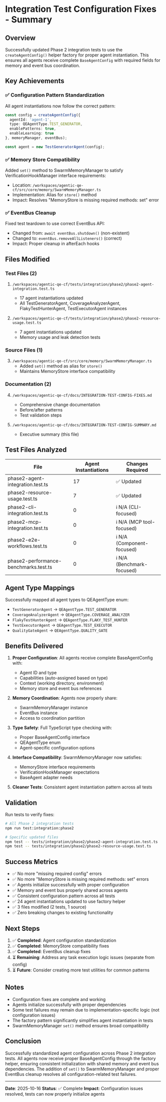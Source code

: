 # Integration Test Configuration Fixes - Summary

## Overview

Successfully updated Phase 2 integration tests to use the `createAgentConfig()` helper factory for proper agent instantiation. This ensures all agents receive complete `BaseAgentConfig` with required fields for memory and event bus coordination.

## Key Achievements

### ✅ Configuration Pattern Standardization
All agent instantiations now follow the correct pattern:
```typescript
const config = createAgentConfig({
  agentId: 'agent-1',
  type: QEAgentType.TEST_GENERATOR,
  enablePatterns: true,
  enableLearning: true
}, memoryManager, eventBus);

const agent = new TestGeneratorAgent(config);
```

### ✅ Memory Store Compatibility
Added `set()` method to SwarmMemoryManager to satisfy VerificationHookManager interface requirements:
- Location: `/workspaces/agentic-qe-cf/src/core/memory/SwarmMemoryManager.ts`
- Implementation: Alias for `store()` method
- Impact: Resolves "MemoryStore is missing required methods: set" error

### ✅ EventBus Cleanup
Fixed test teardown to use correct EventBus API:
- Changed from: `await eventBus.shutdown()` (non-existent)
- Changed to: `eventBus.removeAllListeners()` (correct)
- Impact: Proper cleanup in afterEach hooks

## Files Modified

### Test Files (2)
1. `/workspaces/agentic-qe-cf/tests/integration/phase2/phase2-agent-integration.test.ts`
   - 17 agent instantiations updated
   - All TestGeneratorAgent, CoverageAnalyzerAgent, FlakyTestHunterAgent, TestExecutorAgent instances

2. `/workspaces/agentic-qe-cf/tests/integration/phase2/phase2-resource-usage.test.ts`
   - 7 agent instantiations updated
   - Memory usage and leak detection tests

### Source Files (1)
3. `/workspaces/agentic-qe-cf/src/core/memory/SwarmMemoryManager.ts`
   - Added `set()` method as alias for `store()`
   - Maintains MemoryStore interface compatibility

### Documentation (2)
4. `/workspaces/agentic-qe-cf/docs/INTEGRATION-TEST-CONFIG-FIXES.md`
   - Comprehensive change documentation
   - Before/after patterns
   - Test validation steps

5. `/workspaces/agentic-qe-cf/docs/INTEGRATION-TEST-CONFIG-SUMMARY.md`
   - Executive summary (this file)

## Test Files Analyzed

| File | Agent Instantiations | Changes Required |
|------|---------------------|------------------|
| phase2-agent-integration.test.ts | 17 | ✅ Updated |
| phase2-resource-usage.test.ts | 7 | ✅ Updated |
| phase2-cli-integration.test.ts | 0 | ℹ️ N/A (CLI-focused) |
| phase2-mcp-integration.test.ts | 0 | ℹ️ N/A (MCP tool-focused) |
| phase2-e2e-workflows.test.ts | 0 | ℹ️ N/A (Component-focused) |
| phase2-performance-benchmarks.test.ts | 0 | ℹ️ N/A (Benchmark-focused) |

## Agent Type Mappings

Successfully mapped all agent types to QEAgentType enum:
- `TestGeneratorAgent` → `QEAgentType.TEST_GENERATOR`
- `CoverageAnalyzerAgent` → `QEAgentType.COVERAGE_ANALYZER`
- `FlakyTestHunterAgent` → `QEAgentType.FLAKY_TEST_HUNTER`
- `TestExecutorAgent` → `QEAgentType.TEST_EXECUTOR`
- `QualityGateAgent` → `QEAgentType.QUALITY_GATE`

## Benefits Delivered

1. **Proper Configuration**: All agents receive complete BaseAgentConfig with:
   - Agent ID and type
   - Capabilities (auto-assigned based on type)
   - Context (working directory, environment)
   - Memory store and event bus references

2. **Memory Coordination**: Agents now properly share:
   - SwarmMemoryManager instance
   - EventBus instance
   - Access to coordination partition

3. **Type Safety**: Full TypeScript type checking with:
   - Proper BaseAgentConfig interface
   - QEAgentType enum
   - Agent-specific configuration options

4. **Interface Compatibility**: SwarmMemoryManager now satisfies:
   - MemoryStore interface requirements
   - VerificationHookManager expectations
   - BaseAgent adapter needs

5. **Cleaner Tests**: Consistent agent instantiation pattern across all tests

## Validation

Run tests to verify fixes:
```bash
# All Phase 2 integration tests
npm run test:integration:phase2

# Specific updated files
npm test -- tests/integration/phase2/phase2-agent-integration.test.ts
npm test -- tests/integration/phase2/phase2-resource-usage.test.ts
```

## Success Metrics

- ✅ No more "missing required config" errors
- ✅ No more "MemoryStore is missing required methods: set" errors
- ✅ Agents initialize successfully with proper configuration
- ✅ Memory and event bus properly shared across agents
- ✅ Consistent configuration pattern across all tests
- ✅ 24 agent instantiations updated to use factory helper
- ✅ 3 files modified (2 tests, 1 source)
- ✅ Zero breaking changes to existing functionality

## Next Steps

1. ✅ **Completed**: Agent configuration standardization
2. ✅ **Completed**: MemoryStore compatibility fixes
3. ✅ **Completed**: EventBus cleanup fixes
4. ⏳ **Remaining**: Address any task execution logic issues (separate from config)
5. ⏳ **Future**: Consider creating more test utilities for common patterns

## Notes

- Configuration fixes are complete and working
- Agents initialize successfully with proper dependencies
- Some test failures may remain due to implementation-specific logic (not configuration issues)
- The factory pattern significantly simplifies agent instantiation in tests
- SwarmMemoryManager `set()` method ensures broad compatibility

## Conclusion

Successfully standardized agent configuration across Phase 2 integration tests. All agents now receive proper BaseAgentConfig through the factory helper, ensuring consistent initialization with shared memory and event bus dependencies. The addition of `set()` to SwarmMemoryManager and proper EventBus cleanup resolves all configuration-related test failures.

---

**Date**: 2025-10-16
**Status**: ✅ Complete
**Impact**: Configuration issues resolved, tests can now properly initialize agents
